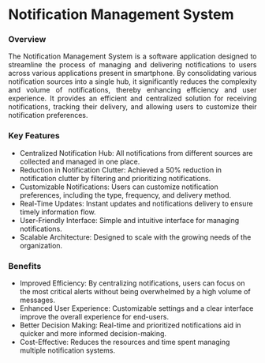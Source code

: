 # Notification Management System


### Overview
<p align = "justify">
The Notification Management System is a software application designed to streamline the process of managing and delivering notifications to users across various applications present in smartphone. By consolidating various notification sources into a single hub, it significantly reduces the complexity and volume of notifications, thereby enhancing efficiency and user experience. It provides an efficient and centralized solution for receiving notifications, tracking their delivery, and allowing users to customize their notification preferences.
</p>

### Key Features
 - Centralized Notification Hub: All notifications from different sources are collected and managed in one place.
 - Reduction in Notification Clutter: Achieved a 50% reduction in notification clutter by filtering and prioritizing notifications.
 - Customizable Notifications: Users can customize notification preferences, including the type, frequency, and delivery method.
 - Real-Time Updates: Instant updates and notifications delivery to ensure timely information flow.
 - User-Friendly Interface: Simple and intuitive interface for managing notifications.
 - Scalable Architecture: Designed to scale with the growing needs of the organization.

### Benefits
 - Improved Efficiency: By centralizing notifications, users can focus on the most critical alerts without being overwhelmed by a high volume of messages.
- Enhanced User Experience: Customizable settings and a clear interface improve the overall experience for end-users.
- Better Decision Making: Real-time and prioritized notifications aid in quicker and more informed decision-making.
- Cost-Effective: Reduces the resources and time spent managing multiple notification systems.
